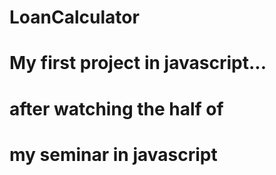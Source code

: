 # LoanCalculator
# My first project in javascript...
# after watching the half of
# my seminar in javascript
